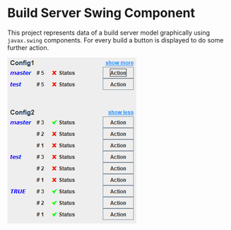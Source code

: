 # Build Server Swing Component

This project represents data of a build server model graphically using `javax.swing` components. For every build a button is displayed to do some further action.

![Preview](assets/preview.png)
